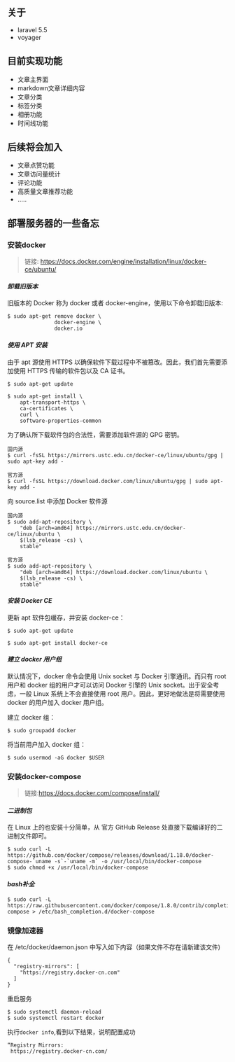 ## 关于

* laravel 5.5
* voyager

## 目前实现功能
* 文章主界面
* markdown文章详细内容
* 文章分类
* 标签分类
* 相册功能
* 时间线功能

## 后续将会加入
* 文章点赞功能
* 文章访问量统计
* 评论功能
* 高质量文章推荐功能
* .....

## 部署服务器的一些备忘

### 安装docker

>链接: https://docs.docker.com/engine/installation/linux/docker-ce/ubuntu/
#### *卸载旧版本*
旧版本的 Docker 称为 docker 或者 docker-engine，使用以下命令卸载旧版本:

```
$ sudo apt-get remove docker \
               docker-engine \
               docker.io
```

#### *使用 APT 安装*

由于 apt 源使用 HTTPS 以确保软件下载过程中不被篡改。因此，我们首先需要添加使用 HTTPS 传输的软件包以及 CA 证书。
```
$ sudo apt-get update

$ sudo apt-get install \
    apt-transport-https \
    ca-certificates \
    curl \
    software-properties-common
```
为了确认所下载软件包的合法性，需要添加软件源的 GPG 密钥。
```
国内源
$ curl -fsSL https://mirrors.ustc.edu.cn/docker-ce/linux/ubuntu/gpg | sudo apt-key add -

官方源
$ curl -fsSL https://download.docker.com/linux/ubuntu/gpg | sudo apt-key add -
```

向 source.list 中添加 Docker 软件源
```
国内源
$ sudo add-apt-repository \
    "deb [arch=amd64] https://mirrors.ustc.edu.cn/docker-ce/linux/ubuntu \
    $(lsb_release -cs) \
    stable"

官方源
$ sudo add-apt-repository \
    "deb [arch=amd64] https://download.docker.com/linux/ubuntu \
    $(lsb_release -cs) \
    stable"
```

#### *安装 Docker CE*

更新 apt 软件包缓存，并安装 docker-ce：

```
$ sudo apt-get update

$ sudo apt-get install docker-ce
```

#### *建立 docker 用户组*

默认情况下，docker 命令会使用 Unix socket 与 Docker 引擎通讯。而只有 root 用户和 docker 组的用户才可以访问 Docker 引擎的 Unix socket。出于安全考虑，一般 Linux 系统上不会直接使用 root 用户。因此，更好地做法是将需要使用 docker 的用户加入 docker 用户组。

建立 docker 组：
```
$ sudo groupadd docker
```
将当前用户加入 docker 组：
```
$ sudo usermod -aG docker $USER
```

### 安装docker-compose

> 链接:https://docs.docker.com/compose/install/

#### *二进制包*

在 Linux 上的也安装十分简单，从 官方 GitHub Release 处直接下载编译好的二进制文件即可。
```
$ sudo curl -L https://github.com/docker/compose/releases/download/1.18.0/docker-compose-`uname -s`-`uname -m` -o /usr/local/bin/docker-compose
$ sudo chmod +x /usr/local/bin/docker-compose
```

#### *bash补全*
```
$ sudo curl -L https://raw.githubusercontent.com/docker/compose/1.8.0/contrib/completion/bash/docker-compose > /etc/bash_completion.d/docker-compose
```

### 镜像加速器

在 /etc/docker/daemon.json 中写入如下内容（如果文件不存在请新建该文件)
```
{
  "registry-mirrors": [
    "https://registry.docker-cn.com"
  ]
}
```

重启服务
```
$ sudo systemctl daemon-reload
$ sudo systemctl restart docker
```

执行`docker info`,看到以下结果，说明配置成功
```
“Registry Mirrors:
 https://registry.docker-cn.com/
```

